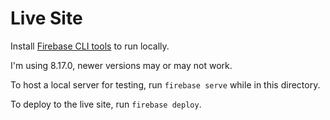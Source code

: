 # Live Site

Install [Firebase CLI tools](https://firebase.google.com/docs/cli#windows-npm) to run locally.

I'm using 8.17.0, newer versions may or may not work.

To host a local server for testing, run `firebase serve` while in this directory.

To deploy to the live site, run `firebase deploy`.
